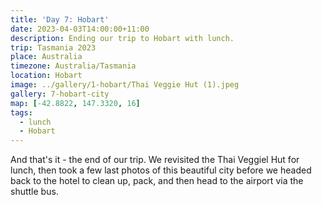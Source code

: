```yaml
---
title: 'Day 7: Hobart'
date: 2023-04-03T14:00:00+11:00
description: Ending our trip to Hobart with lunch.
trip: Tasmania 2023
place: Australia
timezone: Australia/Tasmania
location: Hobart
image: ../gallery/1-hobart/Thai Veggie Hut (1).jpeg
gallery: 7-hobart-city
map: [-42.8822, 147.3320, 16]
tags:
  - lunch
  - Hobart
---
```


And that's it - the end of our trip. We revisited the Thai Veggiel Hut for lunch, then took a few last photos of this beautiful city before we headed back to the hotel to clean up, pack, and then head to the airport via the shuttle bus.
